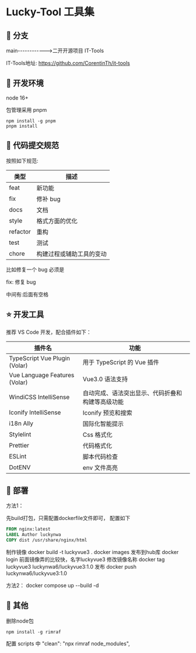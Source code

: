 # Lucky-Tool 工具集

## 🐑 分支

main------------>二开开源项目 IT-Tools

IT-Tools地址:
https://github.com/CorentinTh/it-tools

## 🐶 开发环境

node 16+

包管理采用 pnpm

```shell
npm install -g pnpm
pnpm install
```

## 🐯 代码提交规范

按照如下规范:

| 类型     | 描述                     |
| -------- | ------------------------ |
| feat     | 新功能                   |
| fix      | 修补 bug                 |
| docs     | 文档                     |
| style    | 格式方面的优化           |
| refactor | 重构                     |
| test     | 测试                     |
| chore    | 构建过程或辅助工具的变动 |

比如修复一个 bug 必须是

fix: 修复 bug

中间有:后面有空格

## ⭐️ 开发工具

推荐 VS Code 开发，配合插件如下：

| 插件名                        | 功能                                             |
| ----------------------------- | ------------------------------------------------ |
| TypeScript Vue Plugin (Volar) | 用于 TypeScript 的 Vue 插件                      |
| Vue Language Features (Volar) | Vue3.0 语法支持                                  |
| WindiCSS IntelliSense         | 自动完成、语法突出显示、代码折叠和构建等高级功能 |
| Iconify IntelliSense          | Iconify 预览和搜索                               |
| i18n Ally                     | 国际化智能提示                                   |
| Stylelint                     | Css 格式化                                       |
| Prettier                      | 代码格式化                                       |
| ESLint                        | 脚本代码检查                                     |
| DotENV                        | env 文件高亮                                     |


## 🚀 部署

方法1：

先build打包，只需配置dockerfile文件即可，
配置如下

```dockerfile
FROM nginx:latest
LABEL Author luckynwa
COPY dist /usr/share/nginx/html

```

制作镜像
docker build -t luckyvue3 .
docker images
发布到hub库
docker login
前面镜像弄的比较快，名字luckyvue3
修改镜像名称
docker tag luckyvue3 luckynwa6/luckyvue3:1.0
发布
docker push luckynwa6/luckyvue3:1.0

方法2：
docker compose up --build -d

## 🐷 其他

删除node包

```shell
npm install -g rimraf
```

配置 scripts 中 "clean": "npx rimraf node_modules",

